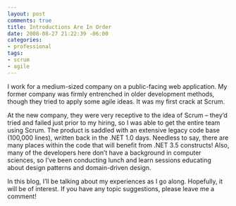 ```yaml
---
layout: post
comments: true
title: Introductions Are In Order
date: 2008-08-27 21:22:39 -06:00
categories:
- professional
tags:
- scrum
- agile
---
```


I work for a medium-sized company on a public-facing web application. My former
company was firmly entrenched in older development methods, though they tried to
apply some agile ideas. It was my first crack at Scrum.

At the new company, they were very receptive to the idea of Scrum – they’d tried
and failed just prior to my hiring, so I was able to get the entire team using
Scrum. The product is saddled with an extensive legacy code base (100,000
lines), written back in the .NET 1.0 days. Needless to say, there are many
places within the code that will benefit from .NET 3.5 constructs! Also, many of
the developers here don’t have a background in computer sciences, so I’ve been
conducting lunch and learn sessions educating about design patterns and
domain-driven design.

In this blog, I’ll be talking about my experiences as I go along. Hopefully, it
will be of interest. If you have any topic suggestions, please leave me a
comment!
